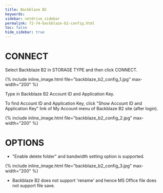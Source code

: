 ```yaml
---
title: Backblaze B2
keywords:
sidebar: netdrive_sidebar
permalink: 72-74-backblaze-b2-config.html
toc: false
hide_sidebar: true
---
```


CONNECT
==================
Select Backblaze B2 in STORAGE TYPE and then click CONNECT.


{% include inline_image.html file="backblaze_b2_config_1.jpg" max-width="200" %}


Type in Backblaze B2 Account ID and Application Key.

To find Account ID and Application Key, click "Show Account ID and Application Key" link of My Account menu of Backblaze B2 site (after login).


{% include inline_image.html file="backblaze_b2_config_2.jpg" max-width="200" %}


OPTIONS
==================
* "Enable delete folder" and bandwidth setting option is supported.


{% include inline_image.html file="backblaze_b2_config_3.jpg" max-width="200" %}


* Backblaze B2 does not support 'rename' and hence MS Office file does not support file save.

